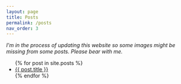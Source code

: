 ```yaml
---
layout: page
title: Posts
permalink: /posts
nav_order: 3
---
```


_I'm in the process of updating this website so some images might be missing from some posts.
Please bear with me._

<ul>
  {% for post in site.posts %}
    <li>
      <a href="{{ post.url }}">{{ post.title }}</a>
    </li>
  {% endfor %}
</ul>
